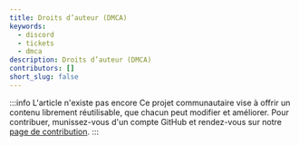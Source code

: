 ```yaml
---
title: Droits d’auteur (DMCA)
keywords:
  - discord
  - tickets
  - dmca
description: Droits d’auteur (DMCA)
contributors: []
short_slug: false
---
```


:::info L'article n'existe pas encore
Ce projet communautaire vise à offrir un contenu librement réutilisable, que chacun peut modifier et améliorer.
Pour contribuer, munissez-vous d'un compte GitHub et rendez-vous sur notre [page de contribution](/wiki/contribuer).
:::
